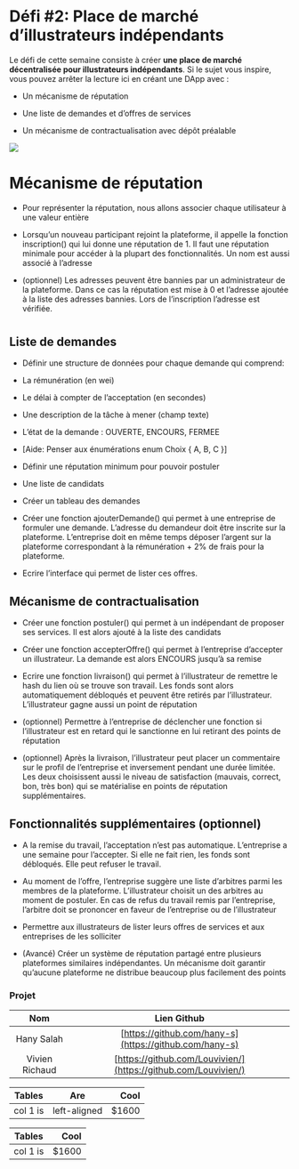 # Défi #2: Place de marché d’illustrateurs indépendants

Le défi de cette semaine consiste à créer **une place de marché décentralisée pour illustrateurs indépendants**. Si le sujet vous inspire, vous pouvez arrêter la lecture ici en créant une  DApp avec :

-   Un mécanisme de réputation
    
-   Une liste de demandes et d’offres de services
    
-   Un mécanisme de contractualisation avec dépôt préalable

![](https://lh4.googleusercontent.com/DRPyaubiz-C3ZbMQLjWzVoO6Om2vW4YG1zALcWYemzcK57J85YeJiEukUY2YfEx-ImuK9JYpl0qrAkPEhmIQ9ZAmnP7Xz_4kkisiFJ0QB94V5sedJVNuzcgLPXEdhWTgEXtxsoTT)

# Mécanisme de réputation


-   Pour représenter la réputation, nous allons associer chaque utilisateur à une valeur entière
    
-   Lorsqu’un nouveau participant rejoint la plateforme, il appelle la fonction inscription() qui lui donne une réputation de 1. Il faut une réputation minimale pour accéder à la plupart des fonctionnalités. Un nom est aussi associé à l’adresse
    
-   (optionnel) Les adresses peuvent être bannies par un administrateur de la plateforme. Dans ce cas la réputation est mise à 0 et l’adresse ajoutée à la liste des adresses bannies. Lors de l’inscription l’adresse est vérifiée.
    

#

## Liste de demandes


-   Définir une structure de données pour chaque demande qui comprend:
    

-   La rémunération (en wei)
    
-   Le délai à compter de l’acceptation (en secondes)
    
-   Une description de la tâche à mener (champ texte)
    
-   L’état de la demande : OUVERTE, ENCOURS, FERMEE
    

-   [Aide: Penser aux énumérations enum Choix { A, B, C }]
    

-   Définir une réputation minimum pour pouvoir postuler
    
-   Une liste de candidats
    

-   Créer un tableau des demandes
    
-   Créer une fonction ajouterDemande() qui permet à une entreprise de formuler une demande. L’adresse du demandeur doit être inscrite sur la plateforme. L’entreprise doit en même temps déposer l’argent sur la plateforme correspondant à la rémunération + 2% de frais pour la plateforme.
    
-   Ecrire l’interface qui permet de lister ces offres.

## Mécanisme de contractualisation

-   Créer une fonction postuler() qui permet à un indépendant de proposer ses services. Il est alors ajouté à la liste des candidats
    
-   Créer une fonction accepterOffre() qui permet à l’entreprise d’accepter un illustrateur. La demande est alors ENCOURS jusqu’à sa remise
    
-   Ecrire une fonction livraison() qui permet à l’illustrateur de remettre le hash du lien où se trouve son travail. Les fonds sont alors automatiquement débloqués et peuvent être retirés par l’illustrateur. L’illustrateur gagne aussi un point de réputation
    
-   (optionnel) Permettre à l’entreprise de déclencher une fonction si l’illustrateur est en retard qui le sanctionne en lui retirant des points de réputation
    
-   (optionnel) Après la livraison, l’illustrateur peut placer un commentaire sur le profil de l’entreprise et inversement pendant une durée limitée. Les deux choisissent aussi le niveau de satisfaction (mauvais, correct, bon, très bon) qui se matérialise en points de réputation supplémentaires.

## Fonctionnalités supplémentaires (optionnel)


-   A la remise du travail, l’acceptation n’est pas automatique. L’entreprise a une semaine pour l’accepter. Si elle ne fait rien, les fonds sont débloqués. Elle peut refuser le travail.
    
-   Au moment de l’offre, l’entreprise suggère une liste d’arbitres parmi les membres de la plateforme. L’illustrateur choisit un des arbitres au moment de postuler. En cas de refus du travail remis par l’entreprise, l’arbitre doit se prononcer en faveur de l’entreprise ou de l’illustrateur
    
-   Permettre aux illustrateurs de lister leurs offres de services et aux entreprises de les solliciter
    
-   (Avancé) Créer un système de réputation partagé entre plusieurs plateformes similaires indépendantes. Un mécanisme doit garantir qu’aucune plateforme ne distribue beaucoup plus facilement des points

### Projet

| Nom | Lien Github | 
|:------------:|:-------------:| 
Hany Salah | [https://github.com/hany-s](https://github.com/hany-s) | 
Vivien Richaud | [https://github.com/Louvivien/](https://github.com/Louvivien/) | 

| Tables | Are | Cool | 
|----------|:-------------:|------:|
| col 1 is| left-aligned | $1600 |

| Tables | Cool | 
|----------|------:| 
| col 1 is | $1600 |


